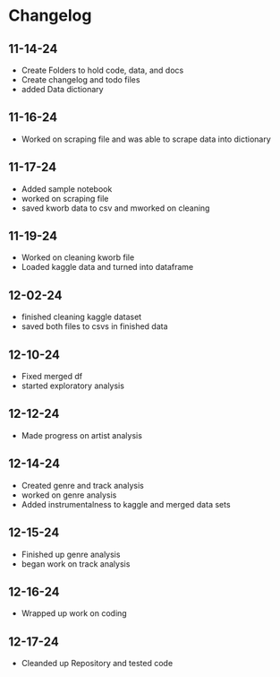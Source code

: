 # Changelog

## 11-14-24
- Create Folders to hold code, data, and docs
- Create changelog and todo files
- added Data dictionary

## 11-16-24
- Worked on scraping file and was able to scrape data into dictionary

## 11-17-24
- Added sample notebook
- worked on scraping file
- saved kworb data to csv and mworked on cleaning

## 11-19-24
- Worked on cleaning kworb file
- Loaded kaggle data and turned into dataframe

## 12-02-24
- finished cleaning kaggle dataset
- saved both files to csvs in finished data

## 12-10-24
- Fixed merged df
- started exploratory analysis

## 12-12-24
- Made progress on artist analysis

## 12-14-24
- Created genre and track analysis
- worked on genre analysis
- Added instrumentalness to kaggle and merged data sets

## 12-15-24
- Finished up genre analysis
- began work on track analysis

## 12-16-24
- Wrapped up work on coding

## 12-17-24
- Cleanded up Repository and tested code